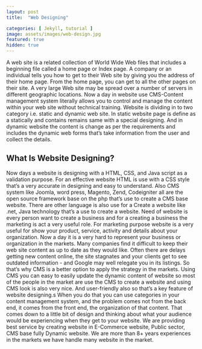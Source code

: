 ```yaml
---
layout: post
title:  "Web Designing"

categories: [ Jekyll, tutorial ]
image: assets/images/web-design.jpg
featured: true
hidden: true
---
```


A web site is a related collection of World Wide Web files that includes a beginning file
called a home page or Index page. A company or an individual tells you how to get to their
Web site by giving you the address of their home page. From the home page, you can get to
all the other pages on their site. A very large Web site may be spread over a number of
servers in different geographic locations. Now a day in website use CMS-Content
management system literally allows you to control and manage the content within your web
site without technical training. Website is dividing in to two category i.e. static and dynamic
web site. In static website page is define as a statically and contains remains same with a
special designing. And in dynamic website the content is change as per the requirements
and includes the dynamic web forms that’s take information from the user and collect the
details.

## What Is Website Designing?


Now days a website is designing with a HTML, CSS, and Java script as a validation purpose.
For an effective website HTML is use with a CSS style that’s a very accurate in designing and
easy to understand. Also CMS system like Joomla, word press, Magento, Zend, Codeigniter
all are the open source framework base on the php that’s use to create a CMS base website.
There are other language is also use for a Create a website like .net, Java technology that’s a
use to create a website. Need of website is every person want to create a business and for a
creating a business the marketing is act a very useful role. For marketing purpose website is
a very useful for show your product, service, activity and details about your organization.
Now a day it is a very hard to represent your business or organization in the markets.
Many companies find it difficult to keep their web site content as up to date as they would
like. Often there are delays getting new content online, the site stagnates and your clients
get to see outdated information - and Google may well relegate you in its listings. So that’s
why CMS is a better option to apply the strategy in the markets. Using CMS you can easy to
easily update the dynamic content of website so most of the people in the market are use
the CMS to create a website and using CMS look is also very nice. And user-friendly also so
that’s a key feature of website designing.s
When you do that you can use categories in your content management system, and the
problem comes not from the back end, it comes from the front end, the organization of that
content. That comes down to a little bit of design and thinking about what your audience
would be experiencing when they get to your website.
We are providing best service by creating website in E-Commerce website, Public sector,
CMS base fully Dynamic website. We are more than 8+ years experiences in the markets we
have handle many website in the market.
